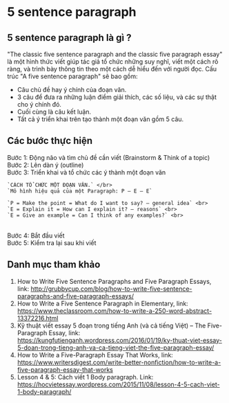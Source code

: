 # 5 sentence paragraph
## 5 sentence paragraph là gì ?
"The classic five sentence paragraph and the classic five paragraph essay" là một hình thức viết giúp tác giả tổ chức những suy nghĩ, viết một cách rõ ràng, và trình bày thông tin theo một cách dễ hiểu đến với người đọc. Cấu trúc "A five sentence paragraph" sẽ bao gồm: </br>
- Câu chủ đề hay ý chính của đoạn văn.
- 3 câu để đưa ra những luận điểm giải thích, các số liệu, và các sự thật cho ý chính đó.
- Cuối cùng là câu kết luận.
- Tất cả ý triển khai trên tạo thành một đoạn văn gồm 5 câu.
## Các bước thực hiện 
Bước 1: Động não và tìm chủ đề cần viết (Brainstorm & Think of a topic) </br>
Bước 2: Lên dàn ý (outline) </br>
Bước 3: Triển khai và tổ chức các ý thành một đoạn văn<br>

    `CÁCH TỔ CHỨC MỘT ĐOẠN VĂN.` </br>
    `Mô hình hiệu quả của một Paragraph: P – E – E`

    `P = Make the point = What do I want to say? – general idea` <br>
    `E = Explain it = How can I explain it? – reasons` <br>
    `E = Give an example = Can I think of any examples?` <br>
<br>
Bước 4: Bắt đầu viết </br>
Bước 5: Kiểm tra lại sau khi viết
</br>

## Danh mục tham khảo
1. How to Write Five Sentence Paragraphs and Five Paragraph Essays, link: http://grubbycup.com/blog/how-to-write-five-sentence-paragraphs-and-five-paragraph-essays/ </br>
2. How to Write a Five Sentence Paragraph in Elementary, link: https://www.theclassroom.com/how-to-write-a-250-word-abstract-13372216.html
3. Kỹ thuật viết essay 5 đoạn trong tiếng Anh (và cả tiếng Việt) – The Five-Paragraph Essay, link: https://kungfutienganh.wordpress.com/2016/01/19/ky-thuat-viet-essay-5-doan-trong-tieng-anh-va-ca-tieng-viet-the-five-paragraph-essay/
4. How to Write a Five-Paragraph Essay That Works, link: https://www.writersdigest.com/write-better-nonfiction/how-to-write-a-five-paragraph-essay-that-works
5. Lesson 4 & 5: Cách viết 1 Body paragraph. Link: https://hocvietessay.wordpress.com/2015/11/08/lesson-4-5-cach-viet-1-body-paragraph/
